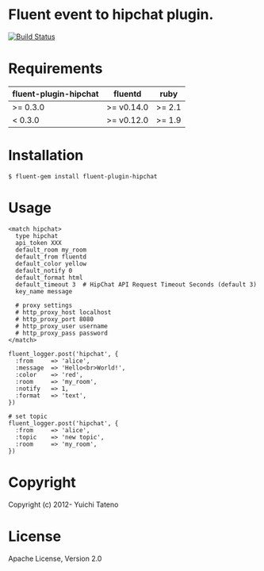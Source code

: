 # Fluent event to hipchat plugin.

[![Build Status](https://travis-ci.org/fluent-plugins-nursery/fluent-plugin-hipchat.svg?branch=master)](https://travis-ci.org/fluent-plugins-nursery/fluent-plugin-hipchat)

# Requirements

| fluent-plugin-hipchat | fluentd    | ruby   |
|-----------------------|------------|--------|
| >= 0.3.0              | >= v0.14.0 | >= 2.1 |
| < 0.3.0               | >= v0.12.0 | >= 1.9 |

# Installation

    $ fluent-gem install fluent-plugin-hipchat

# Usage

    <match hipchat>
      type hipchat
      api_token XXX
      default_room my_room
      default_from fluentd
      default_color yellow
      default_notify 0
      default_format html
      default_timeout 3  # HipChat API Request Timeout Seconds (default 3)
      key_name message
      
      # proxy settings
      # http_proxy_host localhost
      # http_proxy_port 8080
      # http_proxy_user username
      # http_proxy_pass password
    </match>

    fluent_logger.post('hipchat', {
      :from     => 'alice',
      :message  => 'Hello<br>World!',
      :color    => 'red',
      :room     => 'my_room',
      :notify   => 1,
      :format   => 'text',
    })

    # set topic
    fluent_logger.post('hipchat', {
      :from     => 'alice',
      :topic    => 'new topic',
      :room     => 'my_room',
    })


# Copyright

Copyright (c) 2012- Yuichi Tateno

# License

Apache License, Version 2.0
